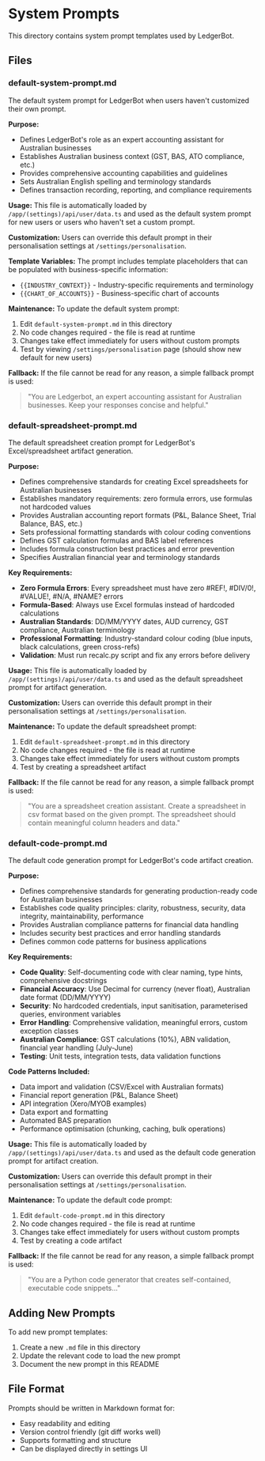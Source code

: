 # System Prompts

This directory contains system prompt templates used by LedgerBot.

## Files

### default-system-prompt.md

The default system prompt for LedgerBot when users haven't customized their own prompt.

**Purpose:**
- Defines LedgerBot's role as an expert accounting assistant for Australian businesses
- Establishes Australian business context (GST, BAS, ATO compliance, etc.)
- Provides comprehensive accounting capabilities and guidelines
- Sets Australian English spelling and terminology standards
- Defines transaction recording, reporting, and compliance requirements

**Usage:**
This file is automatically loaded by `/app/(settings)/api/user/data.ts` and used as the default system prompt for new users or users who haven't set a custom prompt.

**Customization:**
Users can override this default prompt in their personalisation settings at `/settings/personalisation`.

**Template Variables:**
The prompt includes template placeholders that can be populated with business-specific information:
- `{{INDUSTRY_CONTEXT}}` - Industry-specific requirements and terminology
- `{{CHART_OF_ACCOUNTS}}` - Business-specific chart of accounts

**Maintenance:**
To update the default system prompt:
1. Edit `default-system-prompt.md` in this directory
2. No code changes required - the file is read at runtime
3. Changes take effect immediately for users without custom prompts
4. Test by viewing `/settings/personalisation` page (should show new default for new users)

**Fallback:**
If the file cannot be read for any reason, a simple fallback prompt is used:
> "You are Ledgerbot, an expert accounting assistant for Australian businesses. Keep your responses concise and helpful."

### default-spreadsheet-prompt.md

The default spreadsheet creation prompt for LedgerBot's Excel/spreadsheet artifact generation.

**Purpose:**
- Defines comprehensive standards for creating Excel spreadsheets for Australian businesses
- Establishes mandatory requirements: zero formula errors, use formulas not hardcoded values
- Provides Australian accounting report formats (P&L, Balance Sheet, Trial Balance, BAS, etc.)
- Sets professional formatting standards with colour coding conventions
- Defines GST calculation formulas and BAS label references
- Includes formula construction best practices and error prevention
- Specifies Australian financial year and terminology standards

**Key Requirements:**
- **Zero Formula Errors**: Every spreadsheet must have zero #REF!, #DIV/0!, #VALUE!, #N/A, #NAME? errors
- **Formula-Based**: Always use Excel formulas instead of hardcoded calculations
- **Australian Standards**: DD/MM/YYYY dates, AUD currency, GST compliance, Australian terminology
- **Professional Formatting**: Industry-standard colour coding (blue inputs, black calculations, green cross-refs)
- **Validation**: Must run recalc.py script and fix any errors before delivery

**Usage:**
This file is automatically loaded by `/app/(settings)/api/user/data.ts` and used as the default spreadsheet prompt for artifact generation.

**Customization:**
Users can override this default prompt in their personalisation settings at `/settings/personalisation`.

**Maintenance:**
To update the default spreadsheet prompt:
1. Edit `default-spreadsheet-prompt.md` in this directory
2. No code changes required - the file is read at runtime
3. Changes take effect immediately for users without custom prompts
4. Test by creating a spreadsheet artifact

**Fallback:**
If the file cannot be read for any reason, a simple fallback prompt is used:
> "You are a spreadsheet creation assistant. Create a spreadsheet in csv format based on the given prompt. The spreadsheet should contain meaningful column headers and data."

### default-code-prompt.md

The default code generation prompt for LedgerBot's code artifact creation.

**Purpose:**
- Defines comprehensive standards for generating production-ready code for Australian businesses
- Establishes code quality principles: clarity, robustness, security, data integrity, maintainability, performance
- Provides Australian compliance patterns for financial data handling
- Includes security best practices and error handling standards
- Defines common code patterns for business applications

**Key Requirements:**
- **Code Quality**: Self-documenting code with clear naming, type hints, comprehensive docstrings
- **Financial Accuracy**: Use Decimal for currency (never float), Australian date format (DD/MM/YYYY)
- **Security**: No hardcoded credentials, input sanitisation, parameterised queries, environment variables
- **Error Handling**: Comprehensive validation, meaningful errors, custom exception classes
- **Australian Compliance**: GST calculations (10%), ABN validation, financial year handling (July-June)
- **Testing**: Unit tests, integration tests, data validation functions

**Code Patterns Included:**
- Data import and validation (CSV/Excel with Australian formats)
- Financial report generation (P&L, Balance Sheet)
- API integration (Xero/MYOB examples)
- Data export and formatting
- Automated BAS preparation
- Performance optimisation (chunking, caching, bulk operations)

**Usage:**
This file is automatically loaded by `/app/(settings)/api/user/data.ts` and used as the default code generation prompt for artifact creation.

**Customization:**
Users can override this default prompt in their personalisation settings at `/settings/personalisation`.

**Maintenance:**
To update the default code prompt:
1. Edit `default-code-prompt.md` in this directory
2. No code changes required - the file is read at runtime
3. Changes take effect immediately for users without custom prompts
4. Test by creating a code artifact

**Fallback:**
If the file cannot be read for any reason, a simple fallback prompt is used:
> "You are a Python code generator that creates self-contained, executable code snippets..."

## Adding New Prompts

To add new prompt templates:
1. Create a new `.md` file in this directory
2. Update the relevant code to load the new prompt
3. Document the new prompt in this README

## File Format

Prompts should be written in Markdown format for:
- Easy readability and editing
- Version control friendly (git diff works well)
- Supports formatting and structure
- Can be displayed directly in settings UI
